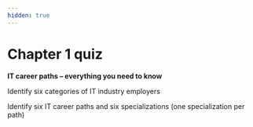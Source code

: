 ```yaml
---
hidden: true
---
```


# Chapter 1 quiz

**IT career paths – everything you need to know**

Identify six categories of IT industry employers&#x20;

Identify six IT career paths and six specializations (one specialization per path)

